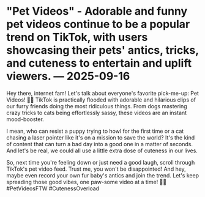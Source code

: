 # "Pet Videos" - Adorable and funny pet videos continue to be a popular trend on TikTok, with users showcasing their pets' antics, tricks, and cuteness to entertain and uplift viewers. — 2025-09-16

Hey there, internet fam! Let's talk about everyone's favorite pick-me-up: Pet Videos! 🐶🐱 TikTok is practically flooded with adorable and hilarious clips of our furry friends doing the most ridiculous things. From dogs mastering crazy tricks to cats being effortlessly sassy, these videos are an instant mood-booster.

I mean, who can resist a puppy trying to howl for the first time or a cat chasing a laser pointer like it's on a mission to save the world? It's the kind of content that can turn a bad day into a good one in a matter of seconds. And let's be real, we could all use a little extra dose of cuteness in our lives.

So, next time you're feeling down or just need a good laugh, scroll through TikTok's pet video feed. Trust me, you won't be disappointed! And hey, maybe even record your own fur baby's antics and join the trend. Let's keep spreading those good vibes, one paw-some video at a time! 🐾✨ #PetVideosFTW #CutenessOverload